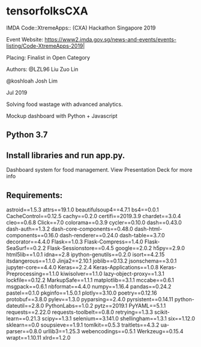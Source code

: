 # tensorfolksCXA
IMDA Code::XtremeApps:: (CXA) Hackathon Singapore 2019

Event Website:
https://www2.imda.gov.sg/news-and-events/events-listing/Code-XtremeApps-2019|

Placing: Finalist in Open Category

Authors:
@LZL96 Liu Zuo Lin 

@koshloah Josh Lim

Jul 2019

Solving food wastage with advanced analytics.

Mockup dashboard with Python + Javascript

## Python 3.7
## Install libraries and run app.py.
Dashboard system for food management.
View Presentation Deck for more info

## Requirements:
astroid==1.5.3
attrs==19.1.0
beautifulsoup4==4.7.1
bs4==0.0.1
CacheControl==0.12.5
cachy==0.2.0
certifi==2019.3.9
chardet==3.0.4
cleo==0.6.8
Click==7.0
colorama==0.3.9
cycler==0.10.0
dash==0.43.0
dash-auth==1.3.2
dash-core-components==0.48.0
dash-html-components==0.16.0
dash-renderer==0.24.0
dash-table==3.7.0
decorator==4.4.0
Flask==1.0.3
Flask-Compress==1.4.0
Flask-SeaSurf==0.2.2
Flask-Sessionstore==0.4.5
google==2.0.2
h5py==2.9.0
html5lib==1.0.1
idna==2.8
ipython-genutils==0.2.0
isort==4.2.15
itsdangerous==1.1.0
Jinja2==2.10.1
joblib==0.13.2
jsonschema==3.0.1
jupyter-core==4.4.0
Keras==2.2.4
Keras-Applications==1.0.8
Keras-Preprocessing==1.1.0
kiwisolver==1.1.0
lazy-object-proxy==1.3.1
lockfile==0.12.2
MarkupSafe==1.1.1
matplotlib==3.1.1
mccabe==0.6.1
msgpack==0.6.1
nbformat==4.4.0
numpy==1.16.4
pandas==0.24.2
pastel==0.1.0
pkginfo==1.5.0.1
plotly==3.10.0
poetry==0.12.16
protobuf==3.8.0
pylev==1.3.0
pyparsing==2.4.0
pyrsistent==0.14.11
python-dateutil==2.8.0
PythonLabs==1.0.2
pytz==2019.1
PyYAML==5.1.1
requests==2.22.0
requests-toolbelt==0.8.0
retrying==1.3.3
scikit-learn==0.21.3
scipy==1.3.1
selenium==3.141.0
shellingham==1.3.1
six==1.12.0
sklearn==0.0
soupsieve==1.9.1
tomlkit==0.5.3
traitlets==4.3.2
ua-parser==0.8.0
urllib3==1.25.3
webencodings==0.5.1
Werkzeug==0.15.4
wrapt==1.10.11
xlrd==1.2.0




